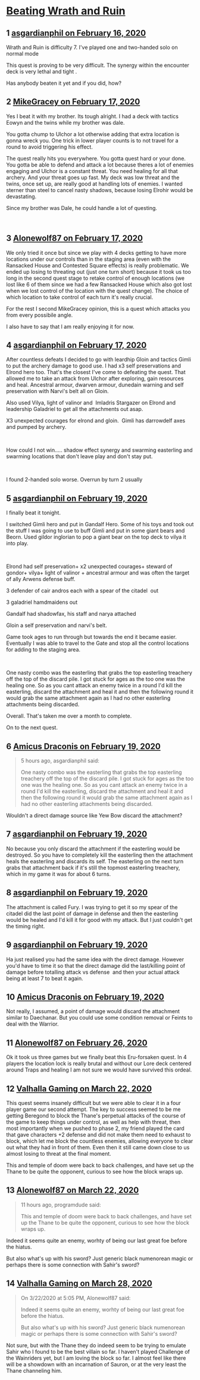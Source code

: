 # [Beating Wrath and Ruin](https://community.fantasyflightgames.com/topic/305883-beating-wrath-and-ruin/)

## 1 [asgardianphil on February 16, 2020](https://community.fantasyflightgames.com/topic/305883-beating-wrath-and-ruin/?do=findComment&comment=3895407)

Wrath and Ruin is difficulty 7. I've played one and two-handed solo on normal mode

This quest is proving to be very difficult. The synergy within the encounter deck is very lethal and tight .

Has anybody beaten it yet and if you did, how?

## 2 [MikeGracey on February 17, 2020](https://community.fantasyflightgames.com/topic/305883-beating-wrath-and-ruin/?do=findComment&comment=3895499)

Yes I beat it with my brother. Its tough alright. I had a deck with tactics Eowyn and the twins while my brother was dale. 

You gotta chump to Ulchor a lot otherwise adding that extra location is gonna wreck you. One trick in lower player counts is to not travel for a round to avoid triggering his effect. 

The quest really hits you everywhere. You gotta quest hard or your done. You gotta be able to defend and attack a lot because theres a lot of enemies engaging and Ulchor is a constant threat. You need healing for all that archery. And your threat goes up fast. My deck was low threat and the twins, once set up, are really good at handling lots of enemies. I wanted sterner than steel to cancel nasty shadows, because losing Elrohir would be devastating. 

Since my brother was Dale, he could handle a lot of questing.

 

## 3 [Alonewolf87 on February 17, 2020](https://community.fantasyflightgames.com/topic/305883-beating-wrath-and-ruin/?do=findComment&comment=3895688)

We only tried it once but since we play with 4 decks getting to have more locations under our controls than in the staging area (even with the Ransacked House and Contested Square effects) is really problematic. We ended up losing to threating out (just one turn short) because it took us too long in the second quest stage to retake control of enough locations (we lost like 6 of them since we had a few Ransacked House which also got lost when we lost control of the location with the quest change). The choice of which location to take control of each turn it's really crucial.

For the rest I second MikeGracey opinion, this is a quest which attacks you from every possibile angle.

I also have to say that I am really enjoying it for now.

## 4 [asgardianphil on February 17, 2020](https://community.fantasyflightgames.com/topic/305883-beating-wrath-and-ruin/?do=findComment&comment=3895980)

After countless defeats I decided to go with leardhip Gloin and tactics Gimli to put the archery damage to good use. I had x3 self preservations and Elrond hero too. That's the closest I've come to defeating the quest. That allowed me to take an attack from Ulchor after exploring, gain resources and heal. Ancestral armour, dwarven armour, dunedain warning and self preservation with Narvi's belt all on Gloin.

Also used Vilya, light of valinor and  Imladris Stargazer on Elrond and leadership Galadriel to get all the attachments out asap. 

X3 unexpected courages for elrond and gloin.  Gimli has darrowdelf axes and pumped by archery. 

 

How could I not win..... shadow effect synergy and swarming easterling and swarming locations that don't leave play and don't stay put. 

 

I found 2-handed solo worse. Overrun by turn 2 usually  

## 5 [asgardianphil on February 19, 2020](https://community.fantasyflightgames.com/topic/305883-beating-wrath-and-ruin/?do=findComment&comment=3897061)

I finally beat it tonight. 

I switched Gimli hero and put in Gandalf Hero. Some of his toys and took out the stuff I was going to use to buff Gimli and put in some giant bears and Beorn. Used gildor inglorian to pop a giant bear on the top deck to vilya it into play. 

 

Elrond had self preservation+ x2 unexpected courages+ steward of gondor+ vilya+ light of valinor + ancestral armour and was often the target of ally Arwens defense buff. 

3 defender of cair andros each with a spear of the citadel  out 

3 galadriel hamdmaidens out

Gandalf had shadowfax, his staff and narya attached 

Gloin a self preservation and narvi's belt. 

Game took ages to run through but towards the end it became easier. Eventually I was able to travel to the Gate and stop all the control locations for adding to the staging area. 

 

One nasty combo was the easterling that grabs the top easterling treachery off the top of the discard pile. I got stuck for ages as the too one was the healing one. So as you cant attack an enemy twice in a round I'd kill the easterling, discard the attachment and heal it and then the following round it would grab the same attachment again as I had no other easterling attachments being discarded. 

Overall. That's taken me over a month to complete. 

On to the next quest. 

## 6 [Amicus Draconis on February 19, 2020](https://community.fantasyflightgames.com/topic/305883-beating-wrath-and-ruin/?do=findComment&comment=3897255)

> 5 hours ago, asgardianphil said:
> 
> One nasty combo was the easterling that grabs the top easterling treachery off the top of the discard pile. I got stuck for ages as the too one was the healing one. So as you cant attack an enemy twice in a round I'd kill the easterling, discard the attachment and heal it and then the following round it would grab the same attachment again as I had no other easterling attachments being discarded. 

Wouldn't a direct damage source like Yew Bow discard the attachment?

## 7 [asgardianphil on February 19, 2020](https://community.fantasyflightgames.com/topic/305883-beating-wrath-and-ruin/?do=findComment&comment=3897359)

No because you only discard the attachment if the easterling would be destroyed. So you have to completely kill the easterling then the attachment heals the easterling and discards its self. The easterling on the next turn grabs that attachment back if it's still the topmost easterling treachery, which in my game it was for about 6 turns. 

## 8 [asgardianphil on February 19, 2020](https://community.fantasyflightgames.com/topic/305883-beating-wrath-and-ruin/?do=findComment&comment=3897361)

The attachment is called Fury. I was trying to get it so my spear of the citadel did the last point of damage in defense and then the easterling would be healed and I'd kill it for good with my attack. But I just couldn't get the timing right. 

## 9 [asgardianphil on February 19, 2020](https://community.fantasyflightgames.com/topic/305883-beating-wrath-and-ruin/?do=findComment&comment=3897368)

Ha just realised you had the same idea with the direct damage. However you'd have to time it so that the direct damage did the last/killing point of damage before totalling attack vs defense  and then your actual attack being at least 7 to beat it again.

## 10 [Amicus Draconis on February 19, 2020](https://community.fantasyflightgames.com/topic/305883-beating-wrath-and-ruin/?do=findComment&comment=3897772)

Not really, I assumed, a point of damage would discard the attachment similar to Daechanar. But you could use some condition removal or Feints to deal with the Warrior.

## 11 [Alonewolf87 on February 26, 2020](https://community.fantasyflightgames.com/topic/305883-beating-wrath-and-ruin/?do=findComment&comment=3902242)

Ok it took us three games but we finally beat this Eru-forsaken quest. In 4 players the location lock is really brutal and without our Lore deck centered around Traps and healing I am not sure we would have survived this ordeal.

## 12 [Valhalla Gaming on March 22, 2020](https://community.fantasyflightgames.com/topic/305883-beating-wrath-and-ruin/?do=findComment&comment=3917721)

This quest seems insanely difficult but we were able to clear it in a four player game our second attempt. The key to success seemed to be me getting Beregond to block the Thane's perpetual attacks of the course of the game to keep things under control, as well as help with threat, then most importantly when we pushed to phase 2, my friend played the card that gave characters +2 defense and did not make them need to exhaust to block, which let me block the countless enemies, allowing everyone to clear out what they had in front of them. Even then it still came down close to us almost losing to threat at the final moment.

This and temple of doom were back to back challenges, and have set up the Thane to be quite the opponent, curious to see how the block wraps up. 

## 13 [Alonewolf87 on March 22, 2020](https://community.fantasyflightgames.com/topic/305883-beating-wrath-and-ruin/?do=findComment&comment=3917887)

> 11 hours ago, programdude said:
> 
> This and temple of doom were back to back challenges, and have set up the Thane to be quite the opponent, curious to see how the block wraps up. 

Indeed it seems quite an enemy, worhty of being our last great foe before the hiatus.

But also what's up with his sword? Just generic black numenorean magic or perhaps there is some connection with Sahir's sword?

## 14 [Valhalla Gaming on March 28, 2020](https://community.fantasyflightgames.com/topic/305883-beating-wrath-and-ruin/?do=findComment&comment=3920729)

> On 3/22/2020 at 5:05 PM, Alonewolf87 said:
> 
> Indeed it seems quite an enemy, worhty of being our last great foe before the hiatus.
> 
> But also what's up with his sword? Just generic black numenorean magic or perhaps there is some connection with Sahir's sword?

Not sure, but with the Thane they do indeed seem to be trying to emulate Sahir who I found to be the best villain so far. I haven't played Challenge of the Wainriders yet, but I am loving the block so far. I almost feel like there will be a showdown with an incarnation of Sauron, or at the very least the Thane channeling him. 

